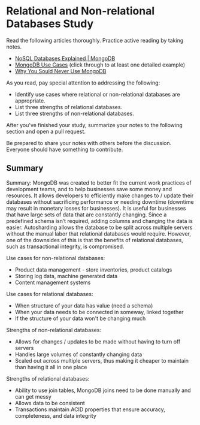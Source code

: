 # Relational and Non-relational Databases Study

Read the following articles thoroughly. Practice active reading by taking notes.

-   [NoSQL Databases Explained | MongoDB](https://www.mongodb.com/nosql-explained)
-   [MongoDB Use Cases](http://docs.mongodb.org/ecosystem/use-cases/) (click
    through to at least one detailed example)
-   [Why You Sould Never Use MongoDB](http://www.sarahmei.com/blog/2013/11/11/why-you-should-never-use-mongodb/)

As you read, pay special attention to addressing the following:

-   Identify use cases where relational or non-relational databases are
    appropriate.
-   List three strengths of relational databases.
-   List three strengths of non-relational databases.

After you've finished your study, summarize your notes to the following section
and open a pull request.

Be prepared to share your notes with others before the discussion. Everyone
should have something to contribute.

## Summary

<!-- your notes here -->
Summary:
     MongoDB was created to better fit the current work practices of development teams, and to help businesses save some money and resources.  It allows developers to efficiently make changes to / update their databases without sacrificing performance or needing downtime (downtime may result in monetary losses for businesses).  It is useful for businesses that have large sets of data that are constantly changing.  Since a predefined schema isn’t required, adding columns and changing the data is easier.  Autosharding allows the database to be split across multiple servers without the manual labor that relational databases would require.  However, one of the downsides of this is that the benefits of relational databases, such as transactional integrity, is compromised.

Use cases for non-relational databases:
* Product data management - store inventories, product catalogs
* Storing log data, machine generated data
* Content management systems

Use cases for relational databases:
* When structure of your data has value (need a schema)
* When your data needs to be connected in someway, linked together
* If the structure of your data won't be changing much

Strengths of non-relational databases:
* Allows for changes / updates to be made without having to turn off servers
* Handles large volumes of constantly changing data
* Scaled out across multiple servers, thus making it cheaper to maintain than having it all in one place

Strengths of relational databases:
* Ability to use join tables, MongoDB joins need to be done manually and can get messy
* Allows data to be consistent
* Transactions maintain ACID properties that ensure accuracy, completeness, and data integrity
